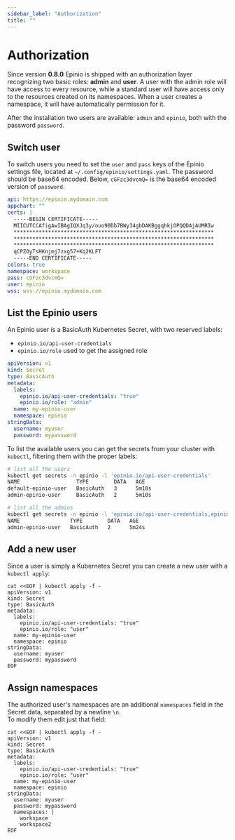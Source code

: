 ```yaml
---
sidebar_label: "Authorization"
title: ""
---
```


# Authorization

Since version **0.8.0** Epinio is shipped with an authorization layer recognizing two basic roles: **admin** and **user**.
A user with the admin role will have access to every resource, while a standard user will have access only to the resources created on its namespaces.
When a user creates a namespace, it will have automatically permission for it.

After the installation two users are available: `admin` and `epinio`, both with the password `password`.


## Switch user

To switch users you need to set the `user` and `pass` keys of the Epinio settings file, located at `~/.config/epinio/settings.yaml`.
The password should be base64 encoded. Below, `cGFzc3dvcmQ=` is the base64 encoded version of `password`.


```yaml
api: https://epinio.mydomain.com
appchart: ""
certs: |
  -----BEGIN CERTIFICATE-----
  MIICUTCCAfigAwIBAgIQXJq3y/ouo90Db7BWy34gbDAKBggqhkjOPQQDAjAUMRIw
  ****************************************************************
  ****************************************************************
  ****************************************************************
  qCPZOyTsHKnjmj7zxg57+Kq2KLFT
  -----END CERTIFICATE-----
colors: true
namespace: workspace
pass: cGFzc3dvcmQ=
user: epinio
wss: wss://epinio.mydomain.com
```

## List the Epinio users

An Epinio user is a BasicAuth Kubernetes Secret, with two reserved labels:

- `epinio.io/api-user-credentials`
- `epinio.io/role` used to get the assigned role

```yaml
apiVersion: v1
kind: Secret
type: BasicAuth
metadata:
  labels:
    epinio.io/api-user-credentials: "true"
    epinio.io/role: "admin"
  name: my-epinio-user
  namespace: epinio
stringData:
  username: myuser
  password: mypassword
```

To list the available users you can get the secrets from your cluster with `kubectl`, filtering them with the proper labels:

```bash
# list all the users
kubectl get secrets -n epinio -l 'epinio.io/api-user-credentials'
NAME                  TYPE        DATA   AGE
default-epinio-user   BasicAuth   3      5m10s
admin-epinio-user     BasicAuth   2      5m10s
```

```bash
# list all the admins
kubectl get secrets -n epinio -l 'epinio.io/api-user-credentials,epinio.io/role=admin'
NAME                TYPE        DATA   AGE
admin-epinio-user   BasicAuth   2      5m24s
```

## Add a new user

Since a user is simply a Kubernetes Secret you can create a new user with a `kubectl apply`:

```
cat <<EOF | kubectl apply -f -
apiVersion: v1
kind: Secret
type: BasicAuth
metadata:
  labels:
    epinio.io/api-user-credentials: "true"
    epinio.io/role: "user"
  name: my-epinio-user
  namespace: epinio
stringData:
  username: myuser
  password: mypassword
EOF
```

## Assign namespaces

The authorized user's namespaces are an additional `namespaces` field in the Secret data, separated by a newline `\n`.  
To modify them edit just that field:

```
cat <<EOF | kubectl apply -f -
apiVersion: v1
kind: Secret
type: BasicAuth
metadata:
  labels:
    epinio.io/api-user-credentials: "true"
    epinio.io/role: "user"
  name: my-epinio-user
  namespace: epinio
stringData:
  username: myuser
  password: mypassword
  namespaces: |
    workspace
    workspace2
EOF
```
